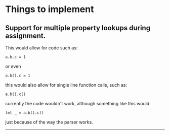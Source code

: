 # Things to implement

## Support for multiple property lookups during assignment.

This would allow for code such as:

```helix
a.b.c = 1
```

or even

```helix
a.b().c = 1
```

this would also allow for single line function calls, such as:

```helix
a.b().c()
```

currently the code wouldn't work, although something like this would:

```helix
let _ = a.b().c()
```

just because of the way the parser works.

---
